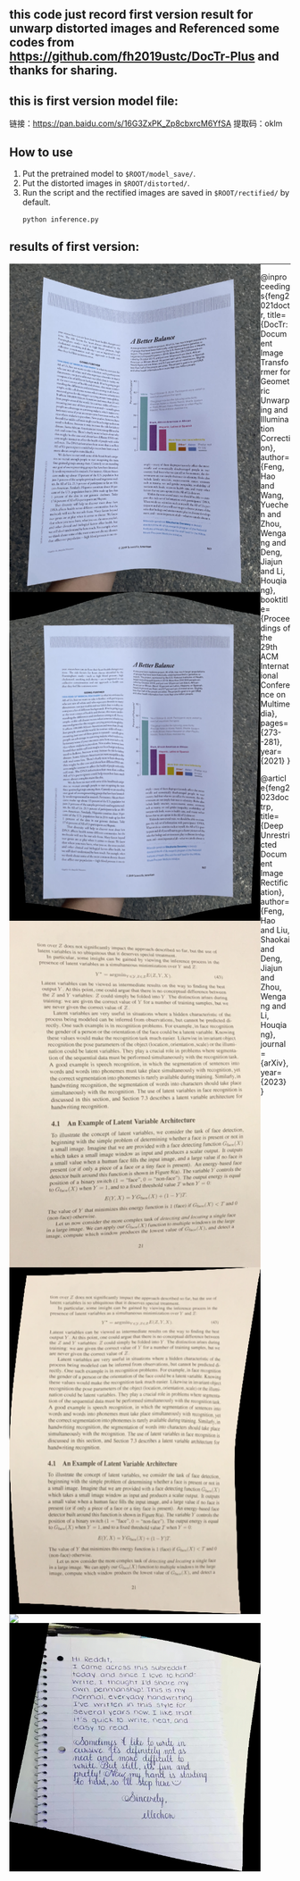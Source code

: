 ## this code just record first version result for unwarp distorted images and Referenced some codes from https://github.com/fh2019ustc/DocTr-Plus and thanks for sharing.

## this is first version model file:
链接：https://pan.baidu.com/s/16G3ZxPK_Zp8cbxrcM6YfSA 
提取码：oklm


## How to use 
1. Put the pretrained model to `$ROOT/model_save/`.
2. Put the distorted images in `$ROOT/distorted/`.
3. Run the script and the rectified images are saved in `$ROOT/rectified/` by default.
    ```
    python inference.py
    ```


## results of first version:

<div align="center">
     <img src="./distorted/111.png" align="left" width = "450"/>
     <img src="./rectified/111_geo.png" align="left" width = "450"/>
</div>

<div align="center">
     <img src="./distorted/112.png" align="left" width = "450"/>
     <img src="./rectified/112_geo.png" align="left" width = "450"/>
</div>

<div align="center">
     <img src="./distorted/113.png" align="left" width = "450"/>
     <img src="./rectified/113_geo.png" align="left" width = "450"/>
</div>

--------------------------

@inproceedings{feng2021doctr,
  title={DocTr: Document Image Transformer for Geometric Unwarping and Illumination Correction},
  author={Feng, Hao and Wang, Yuechen and Zhou, Wengang and Deng, Jiajun and Li, Houqiang},
  booktitle={Proceedings of the 29th ACM International Conference on Multimedia},
  pages={273--281},
  year={2021}
}

@article{feng2023doctrp,
  title={Deep Unrestricted Document Image Rectification},
  author={Feng, Hao and Liu, Shaokai and Deng, Jiajun and Zhou, Wengang and Li, Houqiang},
  journal={arXiv},
  year={2023}
}
